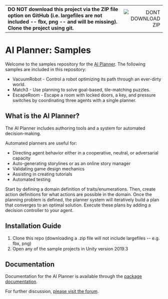 | | |
| :---        |          ---: |
| **DO NOT download this project via the ZIP file option on GitHub (i.e. largefiles are not included -- fbx, png -- and will be missing). Clone the project using git.** | ![DONT DOWNLOAD ZIP](../assets/dont-download-zip.png?raw=true) |

# AI Planner: Samples
Welcome to the samples repository for the [AI Planner](https://docs.unity3d.com/Packages/com.unity.ai.planner@latest/). The following samples are included in this repository:
* VacuumRobot - Control a robot optimizing its path through an ever-dirty world.
* Match3 - Use planning to solve goal-based, tile-matching puzzles.
* EscapeRoom - Escape a room with locked doors, a key, and pressure switches by coordinating three agents with a single planner.

## What is the AI Planner?
The AI Planner includes authoring tools and a system for automated decision-making. 

Automated planners are useful for:
* Directing agent behavior either in a cooperative, neutral, or adversarial capacity
* Auto-generating storylines or as an online story manager
* Validating game design mechanics
* Assisting in creating tutorials
* Automated testing

Start by defining a domain definition of traits/enumerations. Then, create action definitions for what actions are possible in the domain. Once the planning problem is defined, the planner system will iteratively build a plan that converges to an optimal solution. Execute these plans by adding a decision controller to your agent.

## Installation Guide
1. Clone this repo (downloading a .zip file will not include largefiles -- e.g. fbx, png)
2. Open any of the sample projects in Unity version 2019.3

## Documentation
Documentation for the AI Planner is available through the [package documentation](https://docs.unity3d.com/Packages/com.unity.ai.planner@latest/).

For further discussion, [please visit the forum](https://forum.unity.com/forums/ai-navigation-previews.122/).
